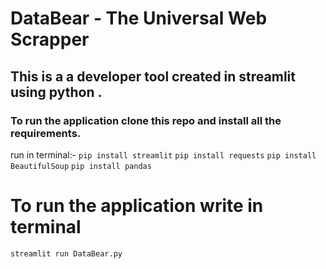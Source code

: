 # DataBear - The Universal Web Scrapper 
<h2>This is a a developer tool created in streamlit using python .</h2>
<h3>To run the application clone this repo and install all the requirements.</h3>
run in terminal:- 
<code>pip install streamlit</code>
<code>pip install requests</code>
<code>pip install BeautifulSoup</code>
<code>pip install pandas</code>
<h1>To run the application write in terminal </h1>
<code>streamlit run DataBear.py</code>

